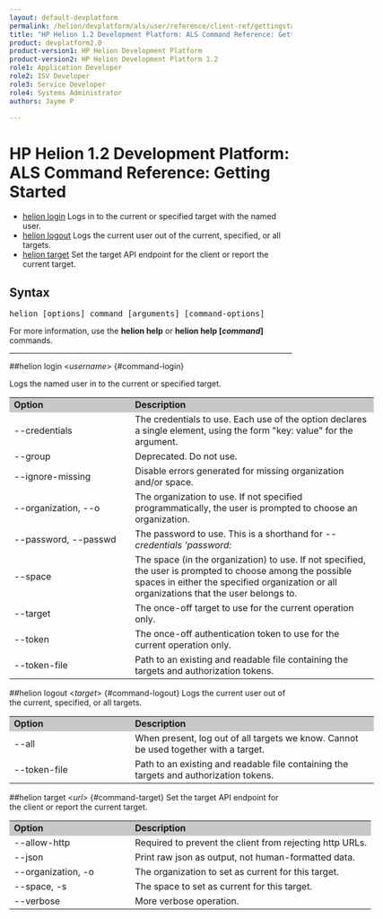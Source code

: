 ```yaml
---
layout: default-devplatform
permalink: /helion/devplatform/als/user/reference/client-ref/gettingstarted/
title: "HP Helion 1.2 Development Platform: ALS Command Reference: Getting Started"
product: devplatform2.0
product-version1: HP Helion Development Platform
product-version2: HP Helion Development Platform 1.2
role1: Application Developer 
role2: ISV Developer
role3: Service Developer
role4: Systems Administrator
authors: Jayme P

---
```

<!--UNDER REVISION-->

# HP Helion 1.2 Development Platform: ALS Command Reference: Getting Started

- [helion login](#command-login) Logs in to the current or specified target with the named user.
- [helion logout](#command-logout) Logs the current user out of the current, specified, or all targets.
- [helion target](#command-target) Set the target API endpoint for the client or report the current target.

## Syntax

<pre>helion [options] command [arguments] [command-options]</pre>

For more information, use the **helion help** or **helion help [*command*]** commands.

<hr />

##helion login <*username*> {#command-login}

Logs the named user in to the current or specified target.

<table style="text-align: left; vertical-align: top; width:650px;">
<tr style="background-color: #C8C8C8;">
<td style="width: 200px;"><b>Option</b></td><td><b>Description</b></td>
</tr>
<tr>
<td>--credentials</td>
<td>The credentials to use. Each use of the option declares a single element, using the form "key: value" for the argument.</td>
</tr><tr>
<td>--group</td>
<td>Deprecated. Do not use.</td>
</tr><tr>
<td>--ignore-missing</td>
<td>Disable errors generated for missing organization and/or space.</td>
</tr>
<tr>
<td>--organization,  --o</td>
<td>The organization to use. If not specified programmatically, the user is prompted to choose an organization.</td>
</tr><tr>
<td>--password, --passwd</td>
<td>The password to use. This is a shorthand for <i>--credentials 'password:</i></td>
</tr><tr>
<td>--space</td>
<td>The space (in the organization) to use. If not specified, the user is prompted to choose among the possible spaces in either the specified organization or all organizations that the user belongs to.</td>
</tr><tr>
<td>--target</td>
<td>The once-off target to use for the current operation only.</td>
</tr><tr>
<td>--token</td>
<td>The once-off authentication token to use for the current operation only.</td>
</tr><tr>
<td>--token-file</td>
<td>Path to an existing and readable file containing the targets and authorization tokens.</td>
</tr>
</table>


##helion logout <*target*> {#command-logout}
Logs the current user out of the current, specified, or all targets.

<table style="text-align: left; vertical-align: top; width:650px;">
<tr style="background-color: #C8C8C8;">
<td style="width: 200px;"><b>Option</b></td><td><b>Description</b></td>
</tr>
<tr>
<td>--all</td>
<td>When present, log out of all targets we know. Cannot be used together with a target.</td>
</tr>
<td>--token-file</td>
<td>Path to an existing and readable file containing the targets and authorization tokens.</td>
</tr>
</table>

##helion target <*url*> {#command-target}
Set the target API endpoint for the client or report the current target.

<table style="text-align: left; vertical-align: top; width:650px;">
<tr style="background-color: #C8C8C8;">
<td style="width: 200px;"><b>Option</b></td><td><b>Description</b></td>
</tr>
<tr>
<td>--allow-http</td>
<td>Required to prevent the client from rejecting http URLs.</td>
</tr>
<tr>
<td>--json</td>
<td>Print raw json as output, not human-formatted data.</td>
</tr>
<tr>
<td>--organization, -o</td>
<td>The organization to set as current for this target.</td>
</tr><tr>
<td>--space, -s</td>
<td>The space to set as current for this target.</td>
</tr>
<tr><td>--verbose</td>
<td>More verbose operation.</td>
</tr>
</table>

